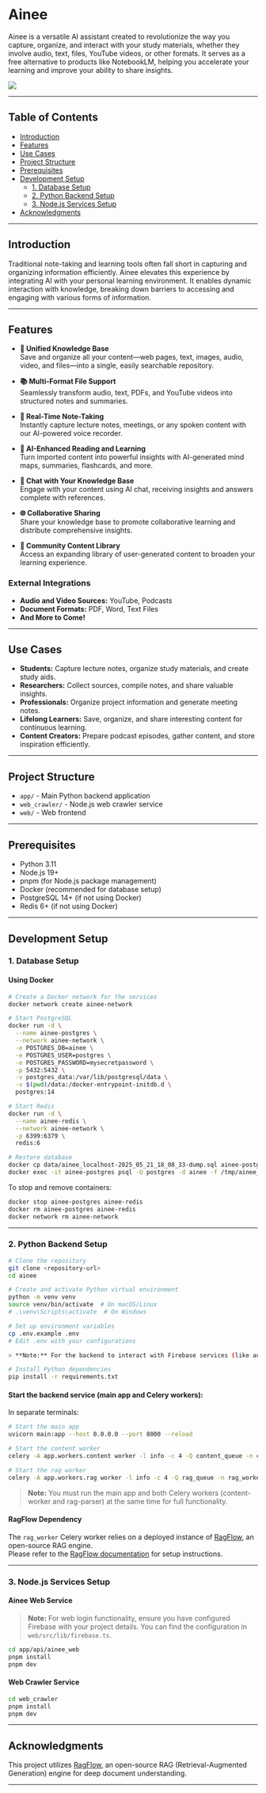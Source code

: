 # Ainee

Ainee is a versatile AI assistant created to revolutionize the way you capture, organize, and interact with your study materials, whether they involve audio, text, files, YouTube videos, or other formats. It serves as a free alternative to products like NotebookLM, helping you accelerate your learning and improve your ability to share insights.

<img src="https://raw.githubusercontent.com/luyu0279/Ainee/main/misc/features.png" >

---

## Table of Contents

- [Introduction](#introduction)
- [Features](#features)
- [Use Cases](#use-cases)
- [Project Structure](#project-structure)
- [Prerequisites](#prerequisites)
- [Development Setup](#development-setup)
  - [1. Database Setup](#1-database-setup)
  - [2. Python Backend Setup](#2-python-backend-setup)
  - [3. Node.js Services Setup](#3-nodejs-services-setup)
- [Acknowledgments](#acknowledgments)

---

## Introduction

Traditional note-taking and learning tools often fall short in capturing and organizing information efficiently. Ainee elevates this experience by integrating AI with your personal learning environment. It enables dynamic interaction with knowledge, breaking down barriers to accessing and engaging with various forms of information.

---

## Features

- **🎯 Unified Knowledge Base**  
  Save and organize all your content—web pages, text, images, audio, video, and files—into a single, easily searchable repository.

- **📚 Multi-Format File Support**  
  Seamlessly transform audio, text, PDFs, and YouTube videos into structured notes and summaries.

- **📝 Real-Time Note-Taking**  
  Instantly capture lecture notes, meetings, or any spoken content with our AI-powered voice recorder.

- **🧠 AI-Enhanced Reading and Learning**  
  Turn imported content into powerful insights with AI-generated mind maps, summaries, flashcards, and more.

- **💬 Chat with Your Knowledge Base**  
  Engage with your content using AI chat, receiving insights and answers complete with references.

- **🌐 Collaborative Sharing**  
  Share your knowledge base to promote collaborative learning and distribute comprehensive insights.

- **📖 Community Content Library**  
  Access an expanding library of user-generated content to broaden your learning experience.

### External Integrations

- **Audio and Video Sources:** YouTube, Podcasts
- **Document Formats:** PDF, Word, Text Files
- **And More to Come!**

---

## Use Cases

- **Students:** Capture lecture notes, organize study materials, and create study aids.
- **Researchers:** Collect sources, compile notes, and share valuable insights.
- **Professionals:** Organize project information and generate meeting notes.
- **Lifelong Learners:** Save, organize, and share interesting content for continuous learning.
- **Content Creators:** Prepare podcast episodes, gather content, and store inspiration efficiently.

---

## Project Structure

- `app/` - Main Python backend application
- `web_crawler/` - Node.js web crawler service
- `web/` - Web frontend

---

## Prerequisites

- Python 3.11
- Node.js 19+
- pnpm (for Node.js package management)
- Docker (recommended for database setup)
- PostgreSQL 14+ (if not using Docker)
- Redis 6+ (if not using Docker)

---

## Development Setup

### 1. Database Setup

#### Using Docker

```bash
# Create a Docker network for the services
docker network create ainee-network

# Start PostgreSQL
docker run -d \
  --name ainee-postgres \
  --network ainee-network \
  -e POSTGRES_DB=ainee \
  -e POSTGRES_USER=postgres \
  -e POSTGRES_PASSWORD=mysecretpassword \
  -p 5432:5432 \
  -v postgres_data:/var/lib/postgresql/data \
  -v $(pwd)/data:/docker-entrypoint-initdb.d \
  postgres:14

# Start Redis
docker run -d \
  --name ainee-redis \
  --network ainee-network \
  -p 6399:6379 \
  redis:6

# Restore database
docker cp data/ainee_localhost-2025_05_21_18_08_33-dump.sql ainee-postgres:/tmp/
docker exec -it ainee-postgres psql -U postgres -d ainee -f /tmp/ainee_localhost-2025_05_21_18_08_33-dump.sql
```

To stop and remove containers:

```bash
docker stop ainee-postgres ainee-redis
docker rm ainee-postgres ainee-redis
docker network rm ainee-network
```

---

### 2. Python Backend Setup

```bash
# Clone the repository
git clone <repository-url>
cd ainee

# Create and activate Python virtual environment
python -m venv venv
source venv/bin/activate  # On macOS/Linux
# .\venv\Scripts\activate  # On Windows

# Set up environment variables
cp .env.example .env
# Edit .env with your configurations

> **Note:** For the backend to interact with Firebase services (like authentication), you need to configure the Firebase Admin SDK using a service account. Ensure *all* necessary service account credentials (e.g., private key, client email, client id, etc.) are set as environment variables in your `.env` file. Refer to the `init_firebase_credential` function in `app/libs/firebase/index.py` to identify the specific credentials required and how they are used.

# Install Python dependencies
pip install -r requirements.txt
```

#### Start the backend service (main app and Celery workers):

In separate terminals:

```bash
# Start the main app
uvicorn main:app --host 0.0.0.0 --port 8000 --reload

# Start the content worker
celery -A app.workers.content worker -l info -c 4 -Q content_queue -n content_worker@%h

# Start the rag worker
celery -A app.workers.rag worker -l info -c 4 -Q rag_queue -n rag_worker@%h
```

> **Note:** You must run the main app and both Celery workers (content-worker and rag-parser) at the same time for full functionality.

#### RagFlow Dependency

The `rag_worker` Celery worker relies on a deployed instance of [RagFlow](https://github.com/infiniflow/ragflow), an open-source RAG engine.  
Please refer to the [RagFlow documentation](https://github.com/infiniflow/ragflow) for setup instructions.

---

### 3. Node.js Services Setup

#### Ainee Web Service

> **Note:** For web login functionality, ensure you have configured Firebase with your project details. You can find the configuration in `web/src/lib/firebase.ts`.

```bash
cd app/api/ainee_web
pnpm install
pnpm dev
```

#### Web Crawler Service

```bash
cd web_crawler
pnpm install
pnpm dev
```

---

## Acknowledgments

This project utilizes [RagFlow](https://github.com/infiniflow/ragflow), an open-source RAG (Retrieval-Augmented Generation) engine for deep document understanding.

---


